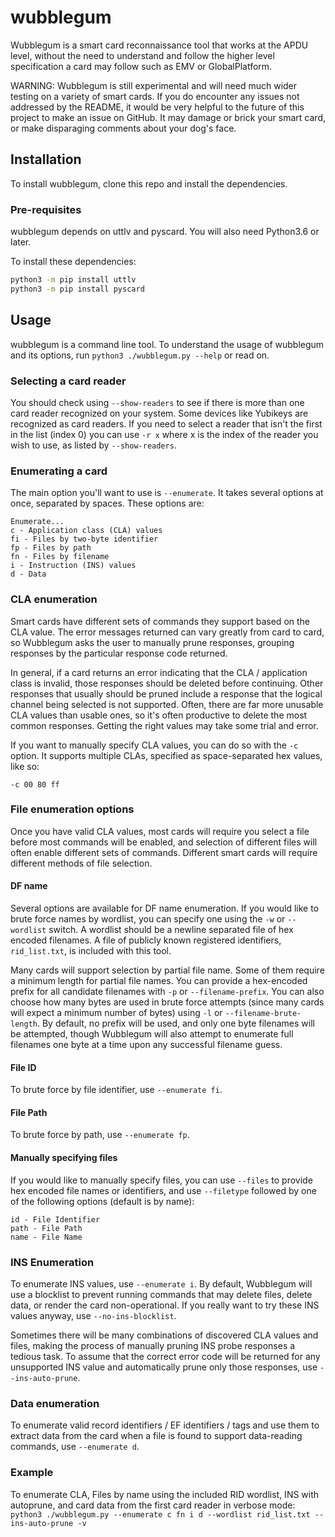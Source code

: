 # wubblegum

Wubblegum is a smart card reconnaissance tool that works at the APDU level, without the need to understand and follow the higher level specification a card may follow such as EMV or GlobalPlatform.

WARNING: Wubblegum is still experimental and will need much wider testing on a variety of smart cards. If you do encounter any issues not addressed by the README, it would be very helpful to the future of this project to make an issue on GitHub. It may damage or brick your smart card, or make disparaging comments about your dog's face. 

## Installation
To install wubblegum, clone this repo and install the dependencies.

### Pre-requisites
wubblegum depends on uttlv and pyscard. You will also need Python3.6 or later.

To install these dependencies:
```sh
python3 -m pip install uttlv
python3 -m pip install pyscard
```

## Usage
wubblegum is a command line tool. To understand the usage of wubblegum and its options, run `python3 ./wubblegum.py --help` or read on.

### Selecting a card reader
You should check using `--show-readers` to see if there is more than one card reader recognized on your system. Some devices like Yubikeys are recognized as card readers. If you need to select a reader that isn't the first in the list (index 0) you can use `-r x` where x is the index of the reader you wish to use, as listed by `--show-readers`.

### Enumerating a card
The main option you'll want to use is `--enumerate`. It takes several options at once, separated by spaces. These options are:
```
Enumerate...
c - Application class (CLA) values
fi - Files by two-byte identifier
fp - Files by path
fn - Files by filename
i - Instruction (INS) values
d - Data
```

### CLA enumeration
Smart cards have different sets of commands they support based on the CLA value. The error messages returned can vary greatly from card to card, so Wubblegum asks the user to manually prune responses, grouping responses by the particular response code returned.

In general, if a card returns an error indicating that the CLA / application class is invalid, those responses should be deleted before continuing. Other responses that usually should be pruned include a response that the logical channel being selected is not supported. Often, there are far more unusable CLA values than usable ones, so it's often productive to delete the most common responses. Getting the right values may take some trial and error.

If you want to manually specify CLA values, you can do so with the `-c` option. It supports multiple CLAs, specified as space-separated hex values, like so:

`-c 00 80 ff`

### File enumeration options
Once you have valid CLA values, most cards will require you select a file before most commands will be enabled, and selection of different files will often enable different sets of commands. Different smart cards will require different methods of file selection.

#### DF name
Several options are available for DF name enumeration. If you would like to brute force names by wordlist, you can specify one using the `-w` or `--wordlist` switch. A wordlist should be a newline separated file of hex encoded filenames. A file of publicly known registered identifiers, `rid_list.txt`, is included with this tool.

Many cards will support selection by partial file name. Some of them require a minimum length for partial file names. You can provide a hex-encoded prefix for all candidate filenames with `-p` or `--filename-prefix`. You can also choose how many bytes are used in brute force attempts (since many cards will expect a minimum number of bytes) using `-l` or `--filename-brute-length`. By default, no prefix will be used, and only one byte filenames will be attempted, though Wubblegum will also attempt to enumerate full filenames one byte at a time upon any successful filename guess.

#### File ID
To brute force by file identifier, use `--enumerate fi`.

#### File Path
To brute force by path, use `--enumerate fp`.

#### Manually specifying files
If you would like to manually specify files, you can use `--files` to provide hex encoded file names or identifiers, and use `--filetype` followed by one of the following options (default is by name):
```
id - File Identifier
path - File Path
name - File Name
```

### INS Enumeration
To enumerate INS values, use `--enumerate i`. By default, Wubblegum will use a blocklist to prevent running commands that may delete files, delete data, or render the card non-operational. If you really want to try these INS values anyway, use `--no-ins-blocklist`.

Sometimes there will be many combinations of discovered CLA values and files, making the process of manually pruning INS probe responses a tedious task. To assume that the correct error code will be returned for any unsupported INS value and automatically prune only those responses, use `--ins-auto-prune`.


### Data enumeration
To enumerate valid record identifiers / EF identifiers / tags and use them to extract data from the card when a file is found to support data-reading commands, use `--enumerate d`.


### Example
To enumerate CLA, Files by name using the included RID wordlist, INS with autoprune, and card data from the first card reader in verbose mode:
`python3 ./wubblegum.py --enumerate c fn i d --wordlist rid_list.txt --ins-auto-prune -v`
